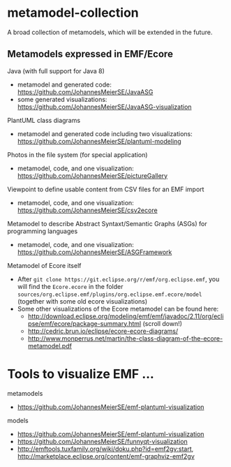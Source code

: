 # metamodel-collection
A broad collection of metamodels, which will be extended in the future.

## Metamodels expressed in EMF/Ecore

Java (with full support for Java 8)

* metamodel and generated code: https://github.com/JohannesMeierSE/JavaASG
* some generated visualizations: https://github.com/JohannesMeierSE/JavaASG-visualization

PlantUML class diagrams

* metamodel and generated code including two visualizations: https://github.com/JohannesMeierSE/plantuml-modeling

Photos in the file system (for special application)

* metamodel, code, and one visualization: https://github.com/JohannesMeierSE/pictureGallery

Viewpoint to define usable content from CSV files for an EMF import

* metamodel, code, and one visualization: https://github.com/JohannesMeierSE/csv2ecore

Metamodel to describe Abstract Syntaxt/Semantic Graphs (ASGs) for programming languages

* metamodel, code, and one visualization: https://github.com/JohannesMeierSE/ASGFramework

Metamodel of Ecore itself

* After `git clone https://git.eclipse.org/r/emf/org.eclipse.emf`, you will find the `Ecore.ecore` in the folder `sources/org.eclipse.emf/plugins/org.eclipse.emf.ecore/model` (together with some old ecore visualizations)
* Some other visualizations of the Ecore metamodel can be found here:
    * http://download.eclipse.org/modeling/emf/emf/javadoc/2.11/org/eclipse/emf/ecore/package-summary.html (scroll down!)
    * http://cedric.brun.io/eclipse/ecore-ecore-diagrams/
    * http://www.monperrus.net/martin/the-class-diagram-of-the-ecore-metamodel.pdf


# Tools to visualize EMF ...

metamodels
* https://github.com/JohannesMeierSE/emf-plantuml-visualization

models
* https://github.com/JohannesMeierSE/emf-plantuml-visualization
* https://github.com/JohannesMeierSE/funnyqt-visualization
* http://emftools.tuxfamily.org/wiki/doku.php?id=emf2gv:start, http://marketplace.eclipse.org/content/emf-graphviz-emf2gv
